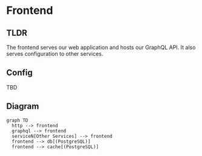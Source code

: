 # Frontend

## TLDR

The frontend serves our web application and hosts our GraphQL API. It also serves configuration to other services.

## Config

TBD

## Diagram

```mermaid
graph TD
  http --> frontend
  graphql --> frontend
  serviceN[Other Services] --> frontend
  frontend --> db[(PostgreSQL)]
  frontend --> cache[(PostgreSQL)]
```
